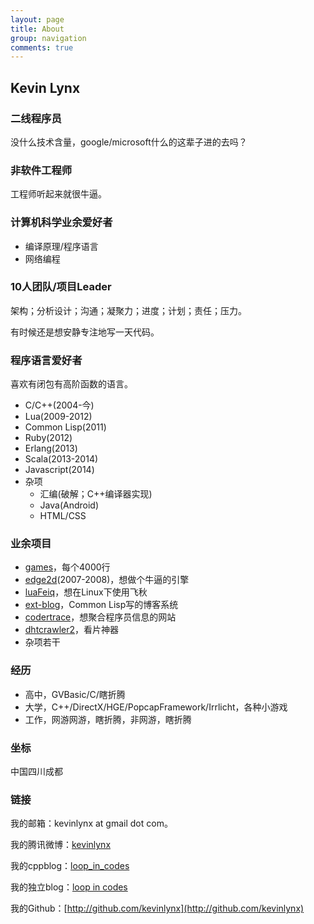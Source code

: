 ```yaml
---
layout: page
title: About
group: navigation
comments: true
---
```


## Kevin Lynx

### 二线程序员

没什么技术含量，google/microsoft什么的这辈子进的去吗？

### 非软件工程师

工程师听起来就很牛逼。

### 计算机科学业余爱好者

* 编译原理/程序语言
* 网络编程

### 10人团队/项目Leader

架构；分析设计；沟通；凝聚力；进度；计划；责任；压力。

有时候还是想安静专注地写一天代码。

### 程序语言爱好者

喜欢有闭包有高阶函数的语言。

* C/C++(2004-今)
* Lua(2009-2012)
* Common Lisp(2011)
* Ruby(2012)
* Erlang(2013)
* Scala(2013-2014)
* Javascript(2014)
* 杂项
    * 汇编(破解；C++编译器实现)
    * Java(Android)
    * HTML/CSS

### 业余项目

* [games](http://www.cppblog.com/kevinlynx/archive/2008/05/14/49783.html)，每个4000行
* [edge2d](http://edge2d.googlecode.com/)(2007-2008)，想做个牛逼的引擎
* [luaFeiq](https://github.com/kevinlynx/luafeiq)，想在Linux下使用飞秋
* [ext-blog](https://github.com/kevinlynx/ext-blog)，Common Lisp写的博客系统
* [codertrace](https://github.com/kevinlynx/codertrace)，想聚合程序员信息的网站
* [dhtcrawler2](https://github.com/kevinlynx/dhtcrawler2)，看片神器
* 杂项若干

### 经历

* 高中，GVBasic/C/瞎折腾
* 大学，C++/DirectX/HGE/PopcapFramework/Irrlicht，各种小游戏
* 工作，网游网游，瞎折腾，非网游，瞎折腾

### 坐标

中国四川成都

### 链接

我的邮箱：kevinlynx at gmail dot com。

我的腾讯微博：[kevinlynx](http://t.qq.com/kevinlynx)

我的cppblog：[loop_in_codes](http://www.cppblog.com/kevinlynx)

我的独立blog：[loop in codes](http://codemacro.com/)

我的Github：[http://github.com/kevinlynx](http://github.com/kevinlynx)


